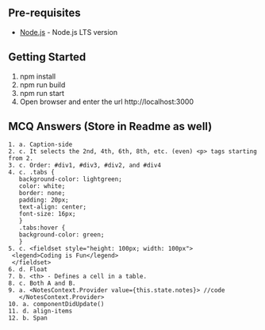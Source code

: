 ## Pre-requisites

-   [Node.js](https://nodejs.org/en/download) - Node.js LTS version

## Getting Started

1. npm install
2. npm run build
3. npm run start
4. Open browser and enter the url http://localhost:3000

## MCQ Answers (Store in Readme as well)
```
1. a. Caption-side
2. c. It selects the 2nd, 4th, 6th, 8th, etc. (even) <p> tags starting from 2.
3. c. Order: #div1, #div3, #div2, and #div4
4. c. .tabs {
   background-color: lightgreen;
   color: white;
   border: none;
   padding: 20px;
   text-align: center;
   font-size: 16px;
   }
   .tabs:hover {
   background-color: green;
   }
5. c. <fieldset style="height: 100px; width: 100px">
 <legend>Coding is Fun</legend>
 </fieldset>
6. d. Float
7. b. <th> - Defines a cell in a table.
8. c. Both A and B.
9. a. <NotesContext.Provider value={this.state.notes}> //code
   </NotesContext.Provider>
10. a. componentDidUpdate()
11. d. align-items
12. b. Span
```
